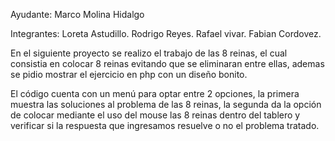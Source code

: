 Ayudante: Marco Molina Hidalgo

Integrantes:
Loreta Astudillo. 
Rodrigo Reyes.
Rafael vivar.
Fabian Cordovez.

En el siguiente proyecto se realizo el trabajo de las 8 reinas, el cual consistia en colocar 8 reinas evitando que se eliminaran entre ellas, ademas se pidio mostrar el ejercicio en php con un diseño bonito. 

El código cuenta con un menú para optar entre 2 opciones, la primera muestra las soluciones al problema de las 8 reinas, la segunda da la opción de colocar mediante el uso del mouse las 8 reinas dentro del tablero y verificar si la respuesta que ingresamos resuelve o no el problema tratado.
